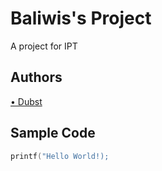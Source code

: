 
# Baliwis's Project
A project for IPT

## Authors
[• Dubst](https://github.com/Dubst)

## Sample Code
```c
printf("Hello World!);
```


